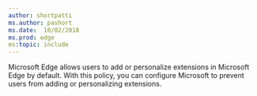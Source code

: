 ```yaml
---
author: shortpatti
ms.author: pashort
ms.date:  10/02/2018
ms.prod: edge
ms:topic: include
---
```


Microsoft Edge allows users to add or personalize extensions in Microsoft Edge by default. With this policy, you can configure Microsoft to prevent users from adding or personalizing extensions.